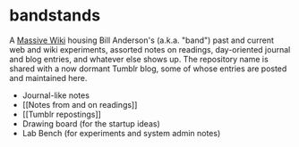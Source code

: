 # bandstands

A [Massive Wiki](https://massive.wiki/) housing Bill Anderson's (a.k.a. "band") past and current web and wiki experiments, assorted notes on readings, day-oriented journal and blog entries, and whatever else shows up. The repository name is shared with a now dormant Tumblr blog, some of whose entries are posted and maintained here.

- Journal-like notes
- [[Notes from and on readings]]
- [[Tumblr repostings]]
- Drawing board (for the startup ideas)
- Lab Bench (for experiments and system admin notes)
  





